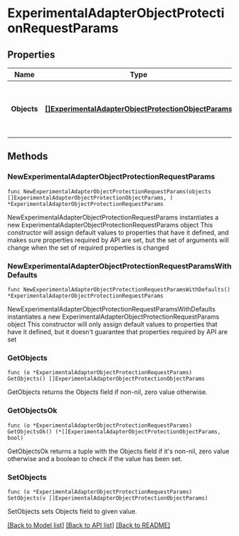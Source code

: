 # ExperimentalAdapterObjectProtectionRequestParams

## Properties

Name | Type | Description | Notes
------------ | ------------- | ------------- | -------------
**Objects** | [**[]ExperimentalAdapterObjectProtectionObjectParams**](ExperimentalAdapterObjectProtectionObjectParams.md) | Specifies the objects to be included in the Object Protection. | 

## Methods

### NewExperimentalAdapterObjectProtectionRequestParams

`func NewExperimentalAdapterObjectProtectionRequestParams(objects []ExperimentalAdapterObjectProtectionObjectParams, ) *ExperimentalAdapterObjectProtectionRequestParams`

NewExperimentalAdapterObjectProtectionRequestParams instantiates a new ExperimentalAdapterObjectProtectionRequestParams object
This constructor will assign default values to properties that have it defined,
and makes sure properties required by API are set, but the set of arguments
will change when the set of required properties is changed

### NewExperimentalAdapterObjectProtectionRequestParamsWithDefaults

`func NewExperimentalAdapterObjectProtectionRequestParamsWithDefaults() *ExperimentalAdapterObjectProtectionRequestParams`

NewExperimentalAdapterObjectProtectionRequestParamsWithDefaults instantiates a new ExperimentalAdapterObjectProtectionRequestParams object
This constructor will only assign default values to properties that have it defined,
but it doesn't guarantee that properties required by API are set

### GetObjects

`func (o *ExperimentalAdapterObjectProtectionRequestParams) GetObjects() []ExperimentalAdapterObjectProtectionObjectParams`

GetObjects returns the Objects field if non-nil, zero value otherwise.

### GetObjectsOk

`func (o *ExperimentalAdapterObjectProtectionRequestParams) GetObjectsOk() (*[]ExperimentalAdapterObjectProtectionObjectParams, bool)`

GetObjectsOk returns a tuple with the Objects field if it's non-nil, zero value otherwise
and a boolean to check if the value has been set.

### SetObjects

`func (o *ExperimentalAdapterObjectProtectionRequestParams) SetObjects(v []ExperimentalAdapterObjectProtectionObjectParams)`

SetObjects sets Objects field to given value.



[[Back to Model list]](../README.md#documentation-for-models) [[Back to API list]](../README.md#documentation-for-api-endpoints) [[Back to README]](../README.md)


